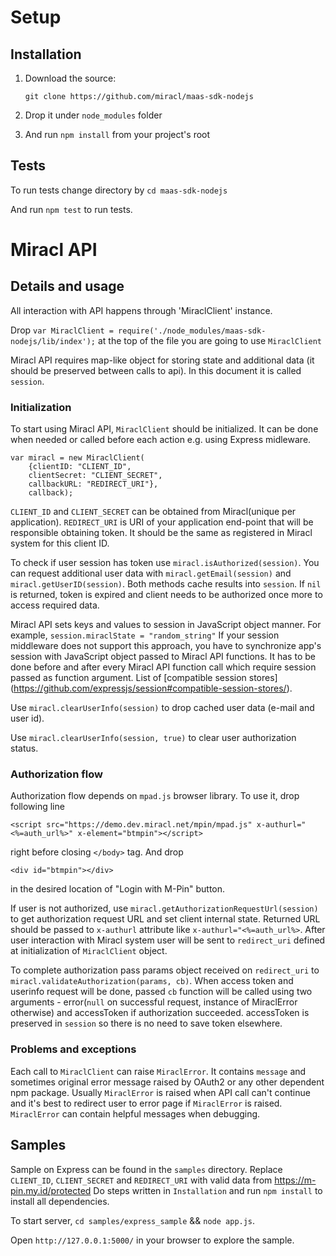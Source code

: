 # Setup

## Installation

1. Download the source:

   `git clone https://github.com/miracl/maas-sdk-nodejs`

2. Drop it under `node_modules` folder
3. And run `npm install` from your project's root


## Tests

To run tests change directory by `cd maas-sdk-nodejs`

And run `npm test` to run tests.

# Miracl API

## Details and usage

All interaction with API happens through 'MiraclClient' instance.

Drop `var MiraclClient = require('./node_modules/maas-sdk-nodejs/lib/index');` at the top of the file you are going to use `MiraclClient`

Miracl API requires map-like object for storing state and additional data (it should be preserved between calls to api). In this document it is called `session`.

### Initialization

To start using Miracl API, `MiraclClient` should be initialized. It can be done when needed or called before each action e.g. using Express midleware.

```
var miracl = new MiraclClient(
    {clientID: "CLIENT_ID",
    clientSecret: "CLIENT_SECRET",
    callbackURL: "REDIRECT_URI"},
    callback);
```
`CLIENT_ID` and `CLIENT_SECRET` can be obtained from Miracl(unique per application). `REDIRECT_URI` is URI of your application end-point that will be responsible obtaining token. It should be the same as registered in Miracl system for this client ID.

To check if user session has token use `miracl.isAuthorized(session)`. You can request additional user data with `miracl.getEmail(session)` and `miracl.getUserID(session)`. Both methods cache results into `session`. If `nil`  is returned, token is expired and client needs to be authorized once more to access required data.

Miracl API sets keys and values to session in JavaScript object manner. For example, `session.miraclState = "random_string"` If your session middleware does not support this approach, you have to synchronize app's session with JavaScript object passed to Miracl API functions. It has to be done before and after every Miracl API function call which require session passed as function argument. List of [compatible session stores] (https://github.com/expressjs/session#compatible-session-stores/).

Use `miracl.clearUserInfo(session)` to drop cached user data (e-mail and user id).

Use `miracl.clearUserInfo(session, true)` to clear user authorization status.

### Authorization flow

Authorization flow depends on `mpad.js` browser library. To use it, drop following line
```
<script src="https://demo.dev.miracl.net/mpin/mpad.js" x-authurl="<%=auth_url%>" x-element="btmpin"></script>
```
right before closing `</body>` tag. And drop
```
<div id="btmpin"></div>
```
in the desired location of "Login with M-Pin" button.

If user is not authorized, use `miracl.getAuthorizationRequestUrl(session)` to get authorization request URL and set client internal state. Returned URL should be passed to `x-authurl` attribute like `x-authurl="<%=auth_url%>`. After user interaction with Miracl system user will be sent to `redirect_uri` defined at initialization of `MiraclClient` object.

To complete authorization pass params object received on `redirect_uri` to `miracl.validateAuthorization(params, cb)`. When access token and userinfo request will be done, passed `cb` function will be called using two arguments - error(`null` on successful request, instance of MiraclError otherwise) and accessToken if authorization succeeded. accessToken is preserved in `session` so there is no need to save token elsewhere.

### Problems and exceptions

Each call to `MiraclClient` can raise `MiraclError`. It contains `message` and sometimes original error message raised by OAuth2 or any other dependent npm package. Usually `MiraclError` is raised when API call can't continue and it's best to redirect user to error page if `MiraclError` is raised. `MiraclError` can contain helpful messages when debugging.

## Samples

Sample on Express can be found in the `samples` directory. Replace `CLIENT_ID`, `CLIENT_SECRET` and `REDIRECT_URI` with valid data from https://m-pin.my.id/protected
Do steps written in `Installation` and run `npm install` to install all dependencies.

To start server,
`cd samples/express_sample` && `node app.js`.

Open `http://127.0.0.1:5000/` in your browser to explore the sample.
